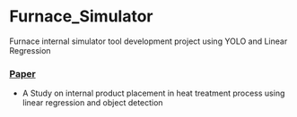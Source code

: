 # Furnace_Simulator
Furnace internal simulator tool development project using YOLO and Linear Regression

### [Paper](http://www.kdiss.org/journal/view.html?uid=2968&&vmd=Full)
- A Study on internal product placement in heat treatment process using linear regression and object detection
